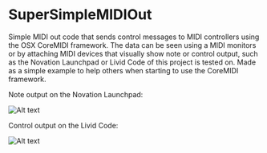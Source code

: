 SuperSimpleMIDIOut
==================

Simple MIDI out code that sends control messages to MIDI controllers using the OSX CoreMIDI framework.
The data can be seen using a MIDI monitors or by attaching MIDI devices that visually show note or control output, such as the Novation Launchpad or Livid Code of this project is tested on.
Made as a simple example to help others when starting to use the CoreMIDI framework. 

Note output on the Novation Launchpad:

![Alt text](http://movingpartscreative.net/External%20Resources/SuperSimpleMIDIOutLP.gif "Note output")

Control output on the Livid Code:

![Alt text](http://movingpartscreative.net/External%20Resources/SuperSimpleMIDIOutCode.gif "Control output")

